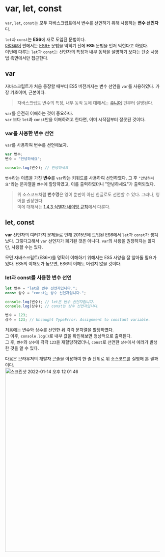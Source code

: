 # var, let, const
```var```, ```let```, ```const```는 모두 자바스크립트에서 변수를 선언하기 위해 사용하는 **변수 선언자**다.

```let```과 ```const```는 **ES6**에 새로 도입된 문법이다.  
[아마추어](https://url.kr/egd6i5) 편에서는 [ES6+](https://url.kr/i3oedw) 문법을 익히기 전에 **ES5** 문법을 먼저 익힌다고 하였다.  
이번에 다루는 ```let```과 ```const```는 선언자의 특징과 내부 동작을 설명하기 보다는 단순 사용법 측면에서만 접근한다.

## var
자바스크립트가 처음 등장할 때부터 ES5 버전까지는 변수 선언을 ```var```를 사용하였다. 가장 기초이며, 근본이다.  

> 자바스크립트 변수의 특징, 내부 동작 등에 대해서는 [주니어](https://bit.ly/33AGMLJ) 편부터 설명된다.  

```var```를 온전히 이해하는 것이 중요하다.  
```var``` 보다 ```let```과 ```const```만을 이해하려고 한다면, 이미 시작점부터 잘못된 것이다.

### var를 사용한 변수 선언
```var```를 사용하여 변수를 선언해보자.  
```js
var 변수;
변수 = "안녕하세요";

console.log(변수); // 안녕하세요
```

```변수```라는 이름을 가진 **변수**를 ```var```라는 키워드를 사용하여 선언하였다. 그 후 ```"안녕하세요"```라는 문자열을 ```변수```에 할당하였고, 이를 출력하였더니 "안녕하세요"가 출력되었다.

> 위 소스코드처럼 **변수명**은 영어 뿐만이 아닌 한글로도 선언할 수 있다. 그러나, 영어를 권장한다.  
이에 대해서는 [1.4.3 식별자 네이밍 규칙](https://bit.ly/3HYbYUk)에서 다룬다.

## let, const
**var** 선언자의 여러가지 문제들로 인해 2015년에 도입된 ES6에서 ```let```과 ```const```가 생겨났다. 그렇다고해서 ```var``` 선언자가 폐기된 것은 아니다. ```var```의 사용을 권장하지는 않지만, 사용할 수는 있다.

모던 자바스크립트(ES6+)를 명확히 이해하기 위해서는 ES5 사양을 잘 알아둘 필요가 있다. ES5의 이해도가 높으면, ES6의 이해도 어렵지 않을 것이다.

### let과 const를 사용한 변수 선언
```js
let 변수 = "let은 변수 선언자입니다.";
const 상수 = "const는 상수 선언자입니다.";

console.log(변수); // let은 변수 선언자입니다.
console.log(상수); // const는 상수 선언자입니다.

변수 = 123;
상수 = 123; // Uncaught TypeError: Assignment to constant variable.
```

처음에는 변수와 상수를 선언한 뒤 각각 문자열을 할당하였다.  
그 이후, ```console.log()```로 내부 값을 확인해보면 정상적으로 출력된다.  
그 후, ```변수```와 ```상수```에 각각 ```123```을 재할당하였더니, ```const```로 선언한 ```상수```에서 에러가 발생한 것을 알 수 있다.  

다음은 브라우저의 개발자 콘솔을 이용하여 한 줄 단위로 위 소스코드를 실행해 본 결과이다.  
<img width="599" alt="스크린샷 2022-01-14 오후 12 01 46" src="https://user-images.githubusercontent.com/56839474/149444293-bae3c85e-9c3a-42c2-a7e4-16fb8755efd6.png">
